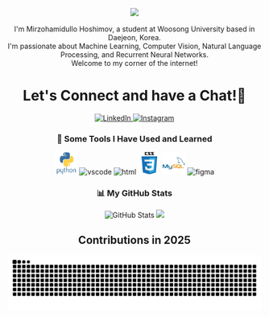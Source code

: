 <div align="center">

<p align="center">
<img src="https://capsule-render.vercel.app/api?type=waving&color=gradient&text=Hello!&height=100&section=header"/>
</p>

<p>
I'm Mirzohamidullo Hoshimov, a student at Woosong University based in Daejeon, Korea.
<br />
I'm passionate about Machine Learning, Computer Vision, Natural Language Processing, and Recurrent Neural Networks.
<br />
Welcome to my corner of the internet!
</p>

<h1 align="center">
Let's Connect and have a Chat!💬
</h1>

<p align="center">
<a href="https://www.linkedin.com/in/hoshimov/" target="_blank">
<img height="50" src="https://user-images.githubusercontent.com/46517096/166973395-19676cd8-f8ec-4abf-83ff-da8243505b82.png" alt="LinkedIn"/>
</a>
<a href="https://www.instagram.com/hafizulloevich/" target="_blank">
<img height="50" src="https://user-images.githubusercontent.com/46517096/166974368-9798f39f-1f46-499c-b14e-81f0a3f83a06.png" alt="Instagram"/>
</a>
</p>
</div>
  
  <h3 align="center">
  🚀 Some Tools I Have Used and Learned
   </h3>
<p align="center">
<img src="https://raw.githubusercontent.com/devicons/devicon/master/icons/python/python-original-wordmark.svg" alt="python" width="45" height="45"/>
<img src="https://cdn.jsdelivr.net/gh/devicons/devicon/icons/vscode/vscode-original.svg" alt="vscode" width="45" height="45"/>
<img src="https://cdn.jsdelivr.net/gh/devicons/devicon/icons/html5/html5-original.svg" alt="html" width="45" height="45"/>
<img src="https://raw.githubusercontent.com/devicons/devicon/master/icons/css3/css3-original-wordmark.svg" alt="css3" width="45" height="45" />
<img src="https://raw.githubusercontent.com/devicons/devicon/master/icons/mysql/mysql-original-wordmark.svg" alt="mysql" width="45" height="45" />
<img src="https://cdn.jsdelivr.net/gh/devicons/devicon/icons/figma/figma-original.svg" alt="figma" width="45" height="45"/>
</p>

<div align="center">
  <h3>📊 My GitHub Stats</h3>
<img src="https://github-readme-stats.vercel.app/api?username=Hafizulloevich&show_icons=true&theme=radical" alt="GitHub Stats" />
<img height="180em" src="https://github-readme-stats-eight-theta.vercel.app/api/top-langs/?username=Hafizulloevich&layout=compact&langs_count=8&theme=algolia"/>
<div align="center">

## Contributions in 2025
<img src="https://raw.githubusercontent.com/Hafizulloevich/Hafizulloevich/output/github-contribution-grid-snake-2025.svg" alt="Snake animation for 2025" />
</div>

